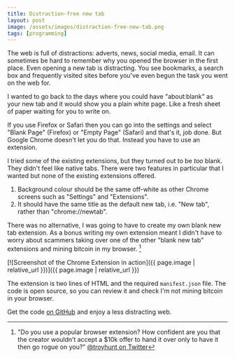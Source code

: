 ```yaml
---
title: Distraction-free new tab
layout: post
image: /assets/images/distraction-free-new-tab.png
tags: [programming]
---
```


The web is full of distractions: adverts, news, social media, email. It can sometimes be hard to remember why you opened the browser in the first place. Even opening a new tab is distracting. You see bookmarks, a search box and frequently visited sites before you've even begun the task you went on the web for.

I wanted to go back to the days where you could have "about:blank" as your new tab and it would show you a plain white page. Like a fresh sheet of paper waiting for you to write on.

If you use Firefox or Safari then you can go into the settings and select "Blank Page" (Firefox) or "Empty Page" (Safari) and that's it, job done. But Google Chrome doesn't let you do that. Instead you have to use an extension.

I tried some of the existing extensions, but they turned out to be _too_ blank. They didn't feel like native tabs. There were two features in particular that I wanted but none of the existing extensions offered.

1. Background colour should be the same off-white as other Chrome screens such as "Settings" and "Extensions".
2. It should have the same title as the default new tab, i.e. "New tab", rather than "chrome://newtab".

There was no alternative, I was going to have to create my own blank new tab extension. As a bonus writing my own extension meant I didn't have to worry about scammers taking over one of the other "blank new tab" extensions and mining bitcoin in my browser. [^1]

[![Screenshot of the Chrome Extension in action]({{ page.image | relative_url }})]({{ page.image | relative_url }})

The extension is two lines of HTML and the required `manifest.json` file. The code is open source, so you can review it and check I'm not mining bitcoin in your browser.

Get the code [on GitHub](https://github.com/chrismytton/blanktab) and enjoy a less distracting web.

[^1]: "Do you use a popular browser extension? How confident are you that the creator wouldn’t accept a $10k offer to hand it over only to have it then go rogue on you?" [@troyhunt on Twitter](https://twitter.com/troyhunt/status/1037457241840877568)
